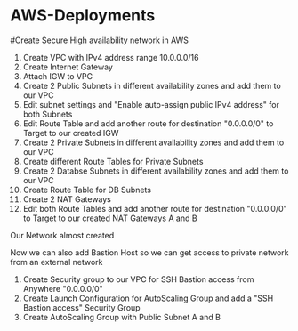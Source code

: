 # AWS-Deployments

#Create Secure High availability network in AWS

1. Create VPC with IPv4 address range 10.0.0.0/16
2. Create Internet Gateway
3. Attach IGW to VPC
4. Create 2 Public Subnets in different availability zones and add them to our VPC
5. Edit subnet settings and "Enable auto-assign public IPv4 address" for both Subnets
6. Edit Route Table and add another route for destination "0.0.0.0/0" to Target to our created IGW
7. Create 2 Private Subnets in different availability zones and add them to our VPC
8. Create different Route Tables for Private Subnets
9. Create 2 Databse Subnets in different availability zones and add them to our VPC
10. Create Route Table for DB Subnets
11. Create 2 NAT Gateways
12. Edit both Route Tables and add another route for destination "0.0.0.0/0" to Target to our created NAT Gateways A and B

Our Network almost created 

Now we can also add Bastion Host so we can get access to private network from an external network
1. Create Security group to our VPC for SSH Bastion access from Anywhere "0.0.0.0/0"
2. Create Launch Configuration for AutoScaling Group and add a "SSH Bastion access" Security Group
3. Create AutoScaling Group with Public Subnet A and B
